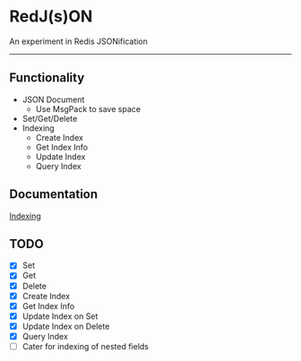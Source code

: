 # RedJ(s)ON
An experiment in Redis JSONification

----

## Functionality

* JSON Document
  * Use MsgPack to save space
* Set/Get/Delete
* Indexing
  * Create Index
  * Get Index Info
  * Update Index
  * Query Index

## Documentation
[Indexing](docs/indexes.md)

## TODO
- [x] Set
- [x] Get
- [x] Delete
- [x] Create Index
- [x] Get Index Info
- [x] Update Index on Set
- [x] Update Index on Delete
- [x] Query Index
- [ ] Cater for indexing of nested fields
